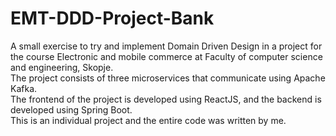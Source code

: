# EMT-DDD-Project-Bank


A small exercise to try and implement Domain Driven Design in a project for the course Electronic and mobile commerce at Faculty of computer science and engineering, Skopje.  
The project consists of three microservices that communicate using Apache Kafka.  
The frontend of the project is developed using ReactJS, and the backend is developed using Spring Boot.  
This is an individual project and the entire code was written by me.


